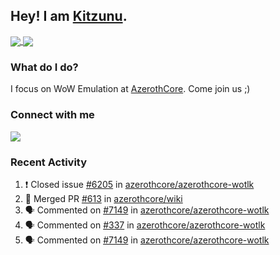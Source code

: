 ## Hey! I am [Kitzunu](https://Github.com/Kitzunu).

<a href="https://github-readme-stats.kitzunu.vercel.app/api?username=Kitzunu&show_icons=true&theme=dark">
  <img align="center" src="https://github-readme-stats.kitzunu.vercel.app/api?username=Kitzunu&show_icons=true&theme=dark" />
</a>
<a href="https://github-readme-stats.kitzunu.vercel.app/api?username=Kitzunu&show_icons=true&theme=dark">
  <img align="center" src="https://github-readme-stats.vercel.app/api/top-langs/?username=Kitzunu&layout=compact&theme=dark" />
</a>

### What do I do?

I focus on WoW Emulation at [AzerothCore](https://Github.com/AzerothCore). Come join us ;)

### Connect with me
[![](https://img.shields.io/badge/AzerothCore%20Discord-Connect%20with%20me!-green)](https://discord.com/invite/gkt4y2x)

### Recent Activity

<!--START_SECTION:activity-->
1. ❗️ Closed issue [#6205](https://github.com/azerothcore/azerothcore-wotlk/issues/6205) in [azerothcore/azerothcore-wotlk](https://github.com/azerothcore/azerothcore-wotlk)
2. 🎉 Merged PR [#613](https://github.com/azerothcore/wiki/pull/613) in [azerothcore/wiki](https://github.com/azerothcore/wiki)
3. 🗣 Commented on [#7149](https://github.com/azerothcore/azerothcore-wotlk/issues/7149) in [azerothcore/azerothcore-wotlk](https://github.com/azerothcore/azerothcore-wotlk)
4. 🗣 Commented on [#337](https://github.com/azerothcore/azerothcore-wotlk/issues/337) in [azerothcore/azerothcore-wotlk](https://github.com/azerothcore/azerothcore-wotlk)
5. 🗣 Commented on [#7149](https://github.com/azerothcore/azerothcore-wotlk/issues/7149) in [azerothcore/azerothcore-wotlk](https://github.com/azerothcore/azerothcore-wotlk)
<!--END_SECTION:activity-->
